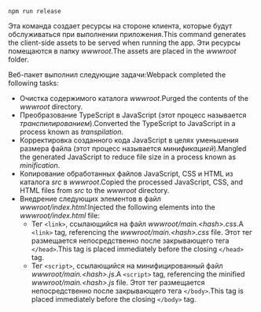 ```console
npm run release
```

<span data-ttu-id="3e99b-101">Эта команда создает ресурсы на стороне клиента, которые будут обслуживаться при выполнении приложения.</span><span class="sxs-lookup"><span data-stu-id="3e99b-101">This command generates the client-side assets to be served when running the app.</span></span> <span data-ttu-id="3e99b-102">Эти ресурсы помещаются в папку *wwwroot*.</span><span class="sxs-lookup"><span data-stu-id="3e99b-102">The assets are placed in the *wwwroot* folder.</span></span>

<span data-ttu-id="3e99b-103">Веб-пакет выполнил следующие задачи:</span><span class="sxs-lookup"><span data-stu-id="3e99b-103">Webpack completed the following tasks:</span></span>

* <span data-ttu-id="3e99b-104">Очистка содержимого каталога *wwwroot*.</span><span class="sxs-lookup"><span data-stu-id="3e99b-104">Purged the contents of the *wwwroot* directory.</span></span>
* <span data-ttu-id="3e99b-105">Преобразование TypeScript в JavaScript (этот процесс называется *транспилированием*).</span><span class="sxs-lookup"><span data-stu-id="3e99b-105">Converted the TypeScript to JavaScript in a process known as *transpilation*.</span></span>
* <span data-ttu-id="3e99b-106">Корректировка созданного кода JavaScript в целях уменьшения размера файла (этот процесс называется *минификацией*).</span><span class="sxs-lookup"><span data-stu-id="3e99b-106">Mangled the generated JavaScript to reduce file size in a process known as *minification*.</span></span>
* <span data-ttu-id="3e99b-107">Копирование обработанных файлов JavaScript, CSS и HTML из каталога *src* в *wwwroot*.</span><span class="sxs-lookup"><span data-stu-id="3e99b-107">Copied the processed JavaScript, CSS, and HTML files from *src* to the *wwwroot* directory.</span></span>
* <span data-ttu-id="3e99b-108">Внедрение следующих элементов в файл *wwwroot/index.html*:</span><span class="sxs-lookup"><span data-stu-id="3e99b-108">Injected the following elements into the *wwwroot/index.html* file:</span></span>
  * <span data-ttu-id="3e99b-109">Тег `<link>`, ссылающийся на файл *wwwroot/main.\<hash\>.css*.</span><span class="sxs-lookup"><span data-stu-id="3e99b-109">A `<link>` tag, referencing the *wwwroot/main.\<hash\>.css* file.</span></span> <span data-ttu-id="3e99b-110">Этот тег размещается непосредственно после закрывающего тега `</head>`.</span><span class="sxs-lookup"><span data-stu-id="3e99b-110">This tag is placed immediately before the closing `</head>` tag.</span></span>
  * <span data-ttu-id="3e99b-111">Тег `<script>`, ссылающийся на минифицированный файл *wwwroot/main.\<hash\>.js*.</span><span class="sxs-lookup"><span data-stu-id="3e99b-111">A `<script>` tag, referencing the minified *wwwroot/main.\<hash\>.js* file.</span></span> <span data-ttu-id="3e99b-112">Этот тег размещается непосредственно после закрывающего тега `</body>`.</span><span class="sxs-lookup"><span data-stu-id="3e99b-112">This tag is placed immediately before the closing `</body>` tag.</span></span>